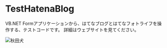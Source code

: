 # TestHatenaBlog
VB.NET Formアプリケーションから、はてなブログとはてなフォトライフを操作する、テストコードです。
詳細はウェブサイトを見てください。

![秋田犬](https://github.com/totsucom/TestHatenaBlog/blob/master/Form1.png)
